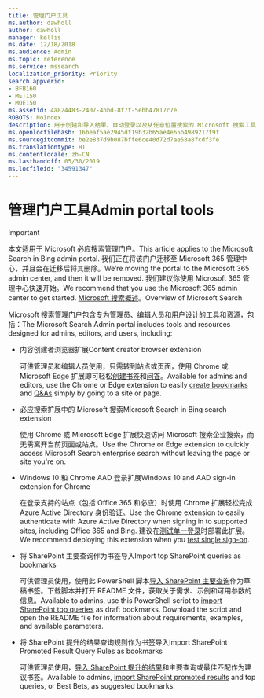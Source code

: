 ```yaml
---
title: 管理门户工具
ms.author: dawholl
author: dawholl
manager: kellis
ms.date: 12/18/2018
ms.audience: Admin
ms.topic: reference
ms.service: mssearch
localization_priority: Priority
search.appverid:
- BFB160
- MET150
- MOE150
ms.assetid: 4a824483-2407-4bbd-8f7f-5ebb47817c7e
ROBOTS: NoIndex
description: 用于创建和导入结果、自动登录以及从任意位置搜索的 Microsoft 搜索工具概述
ms.openlocfilehash: 16beaf5ae2945df19b32b65ae4e65b4989217f9f
ms.sourcegitcommit: be2e837d9b087bffe6ce40d72d7ae58a8fcdf3fe
ms.translationtype: HT
ms.contentlocale: zh-CN
ms.lasthandoff: 05/30/2019
ms.locfileid: "34591347"
---
```

# <a name="admin-portal-tools"></a><span data-ttu-id="9e436-103">管理门户工具</span><span class="sxs-lookup"><span data-stu-id="9e436-103">Admin portal tools</span></span>

> [!IMPORTANT]
> <span data-ttu-id="9e436-104">本文适用于 Microsoft 必应搜索管理门户。</span><span class="sxs-lookup"><span data-stu-id="9e436-104">This article applies to the Microsoft Search in Bing admin portal.</span></span> <span data-ttu-id="9e436-105">我们正在将该门户迁移至 Microsoft 365 管理中心，并且会在迁移后将其删除。</span><span class="sxs-lookup"><span data-stu-id="9e436-105">We’re moving the portal to the Microsoft 365 admin center, and then it will be removed.</span></span> <span data-ttu-id="9e436-106">我们建议你使用 Microsoft 365 管理中心快速开始。</span><span class="sxs-lookup"><span data-stu-id="9e436-106">We recommend that you use the Microsoft 365 admin center to get started.</span></span> <span data-ttu-id="9e436-107">[Microsoft 搜索概述](overview-microsoft-search.md)。</span><span class="sxs-lookup"><span data-stu-id="9e436-107">Overview of Microsoft Search</span></span>
    
<span data-ttu-id="9e436-108">Microsoft 搜索管理门户包含专为管理员、编辑人员和用户设计的工具和资源，包括：</span><span class="sxs-lookup"><span data-stu-id="9e436-108">The Microsoft Search Admin portal includes tools and resources designed for admins, editors, and users, including:</span></span>
  
- <span data-ttu-id="9e436-109">内容创建者浏览器扩展</span><span class="sxs-lookup"><span data-stu-id="9e436-109">Content creator browser extension</span></span>
    
    <span data-ttu-id="9e436-110">可供管理员和编辑人员使用，只需转到站点或页面，使用 Chrome 或 Microsoft Edge 扩展即可轻松[创建书签](create-bookmarks.md)和[问答](create-qas.md)。</span><span class="sxs-lookup"><span data-stu-id="9e436-110">Available for admins and editors, use the Chrome or Edge extension to easily [create bookmarks](create-bookmarks.md) and [Q&As](create-qas.md) simply by going to a site or page.</span></span> 
    
- <span data-ttu-id="9e436-111">必应搜索扩展中的 Microsoft 搜索</span><span class="sxs-lookup"><span data-stu-id="9e436-111">Microsoft Search in Bing search extension</span></span>
    
    <span data-ttu-id="9e436-112">使用 Chrome 或 Microsoft Edge 扩展快速访问 Microsoft 搜索企业搜索，而无需离开当前页面或站点。</span><span class="sxs-lookup"><span data-stu-id="9e436-112">Use the Chrome or Edge extension to quickly access Microsoft Search enterprise search without leaving the page or site you're on.</span></span>
    
- <span data-ttu-id="9e436-113">Windows 10 和 Chrome AAD 登录扩展</span><span class="sxs-lookup"><span data-stu-id="9e436-113">Windows 10 and AAD sign-in extension for Chrome</span></span>
    
    <span data-ttu-id="9e436-114">在登录支持的站点（包括 Office 365 和必应）时使用 Chrome 扩展轻松完成 Azure Active Directory 身份验证。</span><span class="sxs-lookup"><span data-stu-id="9e436-114">Use the Chrome extension to easily authenticate with Azure Active Directory when signing in to supported sites, including Office 365 and Bing.</span></span> <span data-ttu-id="9e436-115">建议在[测试单一登录](test-single-sign-on.md)时部署此扩展。</span><span class="sxs-lookup"><span data-stu-id="9e436-115">We recommend deploying this extension when you [test single sign-on](test-single-sign-on.md).</span></span>
    
- <span data-ttu-id="9e436-116">将 SharePoint 主要查询作为书签导入</span><span class="sxs-lookup"><span data-stu-id="9e436-116">Import top SharePoint queries as bookmarks</span></span>
    
    <span data-ttu-id="9e436-p103">可供管理员使用，使用此 PowerShell 脚本[导入 SharePoint 主要查询](import-sharepoint-promoted-results-and-top-queries.md)作为草稿书签。下载脚本并打开 README 文件，获取关于需求、示例和可用参数的信息。</span><span class="sxs-lookup"><span data-stu-id="9e436-p103">Available to admins, use this PowerShell script to [import SharePoint top queries](import-sharepoint-promoted-results-and-top-queries.md) as draft bookmarks. Download the script and open the README file for information about requirements, examples, and available parameters.</span></span> 
    
- <span data-ttu-id="9e436-119">将 SharePoint 提升的结果查询规则作为书签导入</span><span class="sxs-lookup"><span data-stu-id="9e436-119">Import SharePoint Promoted Result Query Rules as bookmarks</span></span>
    
    <span data-ttu-id="9e436-120">可供管理员使用，[导入 SharePoint 提升的结果](import-sharepoint-promoted-results-and-top-queries.md)和主要查询或最佳匹配作为建议书签。</span><span class="sxs-lookup"><span data-stu-id="9e436-120">Available to admins, [import SharePoint promoted results](import-sharepoint-promoted-results-and-top-queries.md) and top queries, or Best Bets, as suggested bookmarks.</span></span> 

  

